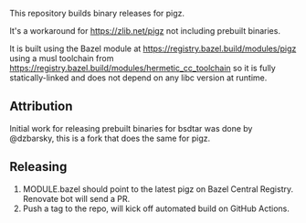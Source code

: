 This repository builds binary releases for pigz.

It's a workaround for https://zlib.net/pigz not including prebuilt binaries.

It is built using the Bazel module at https://registry.bazel.build/modules/pigz
using a musl toolchain from https://registry.bazel.build/modules/hermetic_cc_toolchain
so it is fully statically-linked and does not depend on any libc version at runtime.

## Attribution

Initial work for releasing prebuilt binaries for bsdtar was done by @dzbarsky, this is a fork that 
does the same for pigz.

## Releasing

1. MODULE.bazel should point to the latest pigz on Bazel Central Registry.
   Renovate bot will send a PR.
2. Push a tag to the repo, will kick off automated build on GitHub Actions.
